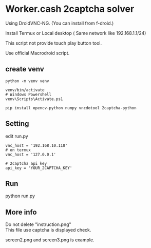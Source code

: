 # Worker.cash 2captcha solver

Using DroidVNC-NG. (You can install from f-droid.)

Install Termux or Local desktop ( Same network like 192.168.1.1/24)

This script not provide touch play button tool.

Use official Macrodroid script.

## create venv
```
python -m venv venv

venv/bin/activate
# Windows Powershell
venv\Scripts\Activate.ps1

pip install opencv-python numpy vncdotool 2captcha-python
```

## Setting

edit run.py
```
vnc_host = '192.168.10.118'
# on termux
vnc_host = '127.0.0.1'

# 2captcha api key
api_key = 'YOUR_2CAPTCHA_KEY'
```

## Run
python run.py

## More info 
Do not delete "instruction.png"  
This file use captcha is displayed check.

screen2.png and screen3.png is example.